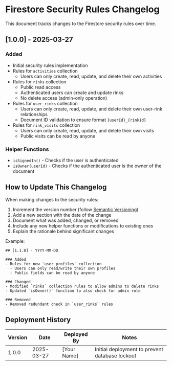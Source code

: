 # Firestore Security Rules Changelog

This document tracks changes to the Firestore security rules over time.

## [1.0.0] - 2025-03-27

### Added
- Initial security rules implementation
- Rules for `activities` collection
  - Users can only create, read, update, and delete their own activities
- Rules for `rinks` collection
  - Public read access
  - Authenticated users can create and update rinks
  - No delete access (admin-only operation)
- Rules for `user_rinks` collection
  - Users can only create, read, update, and delete their own user-rink relationships
  - Document ID validation to ensure format `{userId}_{rinkId}`
- Rules for `rink_visits` collection
  - Users can only create, read, update, and delete their own visits
  - Public visits can be read by anyone

### Helper Functions
- `isSignedIn()` - Checks if the user is authenticated
- `isOwner(userId)` - Checks if the authenticated user is the owner of the document

## How to Update This Changelog

When making changes to the security rules:

1. Increment the version number (follow [Semantic Versioning](https://semver.org/))
2. Add a new section with the date of the change
3. Document what was added, changed, or removed
4. Include any new helper functions or modifications to existing ones
5. Explain the rationale behind significant changes

Example:

```
## [1.1.0] - YYYY-MM-DD

### Added
- Rules for new `user_profiles` collection
  - Users can only read/write their own profiles
  - Public fields can be read by anyone

### Changed
- Modified `rinks` collection rules to allow admins to delete rinks
- Updated `isOwner()` function to also check for admin role

### Removed
- Removed redundant check in `user_rinks` rules
```

## Deployment History

| Version | Date | Deployed By | Notes |
|---------|------|-------------|-------|
| 1.0.0 | 2025-03-27 | [Your Name] | Initial deployment to prevent database lockout |
